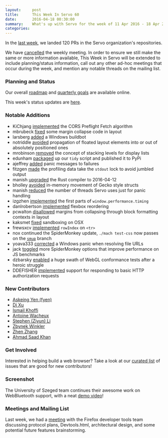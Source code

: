 ```yaml
---
layout:     post
title:      This Week In Servo 60
date:       2016-04-18 00:30:00
summary:    What's up with Servo for the week of 11 Apr 2016 - 18 Apr 2016
categories:
---
```


In the [last week](https://github.com/pulls?page=1&q=is%3Apr+is%3Amerged+closed%3A2016-04-11..2016-04-18+user%3Aservo), we landed 120 PRs in the Servo organization's repositories.

We have [cancelled](https://groups.google.com/forum/#!topic/mozilla.dev.servo/WwG0Rmh84Bg) the weekly meeting. In order to ensure we still make the same or more information available, This Week in Servo will be extended to include planning/status information, call out any other ad-hoc meetings that occur during the week, and mention any notable threads on the mailing list.

### Planning and Status

Our overall [roadmap](https://github.com/servo/servo/wiki/Roadmap) and [quarterly goals](https://public.etherpad-mozilla.org/p/Servo-Q2-2016) are available online.

This week's status updates are [here](http://statusupdates.dev.mozaws.net/project/servo).

### Notable Additions

 - KiChjang [implemented](https://github.com/servo/servo/pull/10189) the CORS Preflight Fetch algorithm
 - mbrubeck [fixed](https://github.com/servo/servo/pull/10655) some margin collapse code in layout
 - larsberg [added](https://github.com/servo/saltfs/pull/320) a Windows buildbot
 - notriddle [avoided](https://github.com/servo/servo/pull/10637) propagation of floated layout elements into or out of absolutely positioned ones
 - mrobinson [removed](https://github.com/servo/webrender/pull/261) the concept of stacking levels for display lists
 - edunham [packaged](https://github.com/servo/servo/pull/10590) up our `tidy` script and published it to PyPi
 - ajeffrey [added](https://github.com/servo/servo/pull/10587) panic messages to failures
 - fitzgen [made](https://github.com/servo/servo/pull/10589) the profiling data take the `stdout` lock to avoid jumbled output
 - manish [upgraded](https://github.com/servo/servo/pull/10585) the Rust compiler to 2016-04-12
 - bholley [avoided](https://github.com/servo/servo/pull/10582) in-memory movement of Gecko style structs
 - manish [reduced](https://github.com/servo/servo/pull/10572) the number of threads Servo uses just for panic handling
 - izgzhen [implemented](https://github.com/servo/servo/pull/10538) the first parts of `window.performance.timing`
 - danlrobertson [implemented](https://github.com/servo/servo/pull/10178) flexbox reordering
 - pcwalton [disallowed](https://github.com/servo/servo/pull/10458) margins from collapsing through block formatting contexts in layout
 - kaksmet [fixed](https://github.com/servo/servo/pull/10496) sandboxing on OSX
 - frewsxcv [implemented](https://github.com/servo/servo/pull/10510) `rowIndex` on `<tr>`
 - nox continued the SpiderMonkey update, `./mach test-css` now passes on the [`smup`](https://github.com/servo/servo/compare/smup) branch
 - yoava333 [corrected](https://github.com/servo/rust-url/pull/185) a Windows panic when resolving file URLs
 - jack [toggled](https://github.com/servo/servo/pull/10445) more SpiderMonkey options that improve performance on JS benchmarks
 - dzbarsky [enabled](https://github.com/servo/servo/pull/10373) a huge swath of WebGL conformance tests after a heroic struggle
 - DDEFISHER [implemented](https://github.com/servo/servo/pull/10328) support for responding to basic HTTP authorization requests

### New Contributors

 - [Askeing Yen (fyen)](https://github.com/askeing)
 - [Di Xu](https://github.com/xudifsd)
 - [Ismail Khoffi](https://github.com/Liamsi)
 - [Antoine Wacheux](https://github.com/Shiroy)
 - [Stephen (Ziyun) Li](https://github.com/sliz1)
 - [Zbynek Winkler](https://github.com/zwn)
 - [Zhen Zhang](https://github.com/izgzhen)
 - [Ahmad Saad Khan](https://github.com/akhan7)

### Get Involved

Interested in helping build a web browser? Take a look at our [curated list](https://starters.servo.org/) of issues that are good for new contributors!

### Screenshot

The University of Szeged team continues their awesome work on WebBluetooth support, with a neat [demo video](http://szeged.github.io/servo/ )!

### Meetings and Mailing List

Last week, we had a [meeting](https://github.com/servo/servo/wiki/Meeting-Devtools-Servo-2) with the Firefox developer tools team discussing protocol plans, Devtools.html, architectural design, and some potential future features brainstorming.
